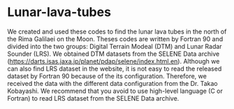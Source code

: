 # Lunar-lava-tubes
We created and used these codes to find the lunar lava tubes in the north of the Rima Galilaei on the Moon. Theses codes are written by Fortran 90 and divided into the two groups: Digital Terrain Modeal (DTM) and Lunar Radar Sounder (LRS). We obtained DTM datasets from the SELENE Data archive (https://darts.isas.jaxa.jp/planet/pdap/selene/index.html.en). Although we can also find LRS dataset in the website, it is not easy to read the released dataset by Fortran 90 because of the its configuration. Therefore, we received the data with the different data configuration from the Dr. Takao Kobayashi. We recommend that you avoid to use high-level language (C or Fortran) to read LRS dataset from the SELENE Data archive. 


